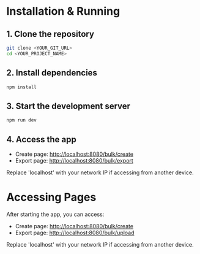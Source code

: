 # Installation & Running

## 1. Clone the repository

```sh
git clone <YOUR_GIT_URL>
cd <YOUR_PROJECT_NAME>
```

## 2. Install dependencies

```sh
npm install
```

## 3. Start the development server

```sh
npm run dev
```

## 4. Access the app

- Create page: [http://localhost:8080/bulk/create](http://localhost:8080/bulk/create)
- Export page: [http://localhost:8080/bulk/export](http://localhost:8080/bulk/export)

Replace 'localhost' with your network IP if accessing from another device.
# Accessing Pages

After starting the app, you can access:

- Create page: [http://localhost:8080/bulk/create](http://localhost:8080/bulk/create)
- Export page: [http://localhost:8080/bulk/upload](http://localhost:8080/bulk/export)

Replace 'localhost' with your network IP if accessing from another device.

